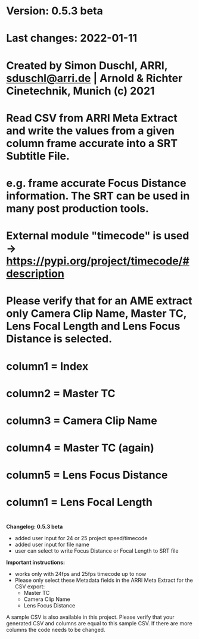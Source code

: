 # Version: 0.5.3 beta
# Last changes: 2022-01-11

# Created by Simon Duschl, ARRI, sduschl@arri.de | Arnold & Richter Cinetechnik, Munich (c) 2021
# Read CSV from ARRI Meta Extract and write the values from a given column frame accurate into a SRT Subtitle File.
# e.g. frame accurate Focus Distance information. The SRT can be used in many post production tools.
# External module "timecode" is used -> https://pypi.org/project/timecode/#description
#
# Please verify that for an AME extract only Camera Clip Name, Master TC, Lens Focal Length and Lens Focus Distance is selected.
# column1 = Index
# column2 = Master TC
# column3 = Camera Clip Name
# column4 = Master TC (again)
# column5 = Lens Focus Distance
# column1 = Lens Focal Length
#
#

**Changelog: 0.5.3 beta**

- added user input for 24 or 25 project speed/timecode
- added user input for file name
- user can select to write Focus Distance or Focal Length to SRT file

**Important instructions:**

- works only with 24fps and 25fps timecode up to now
- Please only select these Metadata fields in the ARRI Meta Extract for the CSV export:
  + Master TC
  + Camera Clip Name
  + Lens Focus Distance

A sample CSV is also available in this project. Please verify that your generated CSV and columns are equal to this sample CSV. If there are more columns the code needs to be changed.



